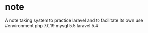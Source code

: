 # note
A note taking system to practice laravel and to facilitate its own use
#environment
php 7.0.19
mysql 5.5
laravel 5.4


